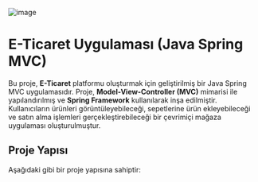 ![image](https://github.com/user-attachments/assets/5828affc-f826-48cf-995d-c3b69dab0c57)
# E-Ticaret Uygulaması (Java Spring MVC)

Bu proje, **E-Ticaret** platformu oluşturmak için geliştirilmiş bir Java Spring MVC uygulamasıdır.
Proje, **Model-View-Controller (MVC)** mimarisi ile yapılandırılmış ve **Spring Framework** kullanılarak inşa edilmiştir.
Kullanıcıların ürünleri görüntüleyebileceği, sepetlerine ürün ekleyebileceği ve satın alma işlemleri gerçekleştirebileceği
bir çevrimiçi mağaza uygulaması oluşturulmuştur.

## Proje Yapısı

Aşağıdaki gibi bir proje yapısına sahiptir:

